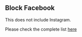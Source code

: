 ## Block Facebook

This does not include Instagram.

Please check the complete list [here](https://raw.githubusercontent.com/jmdugan/blocklists/master/corporations/facebook/all)
